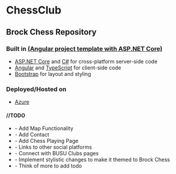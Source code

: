 # ChessClub
<h2>Brock Chess Repository</h2>
<h3> Built in <a href='https://docs.microsoft.com/en-us/aspnet/core/client-side/spa/angular?view=aspnetcore-2.2&tabs=visual-studio'>(Angular project template with ASP.NET Core)</a> </h3>
<ul>
  <li><a href='https://get.asp.net/'>ASP.NET Core</a> and <a href='https://msdn.microsoft.com/en-us/library/67ef8sbd.aspx'>C#</a> for cross-platform server-side code</li>
  <li><a href='https://angular.io/'>Angular</a> and <a href='http://www.typescriptlang.org/'>TypeScript</a> for client-side code</li>
  <li><a href='http://getbootstrap.com/'>Bootstrap</a> for layout and styling</li>
</ul>

<h3> Deployed/Hosted on </h3>
<ul>
  <li><a href='https://azure.microsoft.com/en-us/'>Azure</a></li>
</ul>

<h4>
  //TODO
</h4>
<ul>
  <li> - Add Map Functionality </li>
  <li> - Add Contact  </li>
  <li> - Add Chess Playing Page</li>
  <li> - Links to other social platforms</li>
  <li> - Connect with BUSU Clubs pages </li>
  <li> - Implement stylistic changes to make it themed to Brock Chess</li>
  <li> - Think of more to add todo</li>
</ul>
